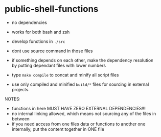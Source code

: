# public-shell-functions

* no dependencies
* works for both bash and zsh

* develop functions in `./src`
* dont use source command in those files
* if something depends on each other, make the dependency resolution by putting dependant files with lower numbers
* type `make compile` to concat and minify all script files
* use only compiled and minified `build/*` files for sourcing in external projects

NOTES: 
* functions in here MUST HAVE ZERO EXTERNAL DEPENDENCIES!!!
* no internal linking allowed, which means not sourcing any of the files in between
* if you need access from one files data or functions to another one internally, put the content together in ONE file

